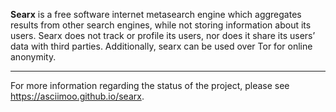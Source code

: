 **Searx** is a free software internet metasearch engine which aggregates results from other search engines, while not storing information about its users. Searx does not track or profile its users, nor does it share its users’ data with third parties. Additionally, searx can be used over Tor for online anonymity.

- - - -

For more information regarding the status of the project, please see https://asciimoo.github.io/searx.
